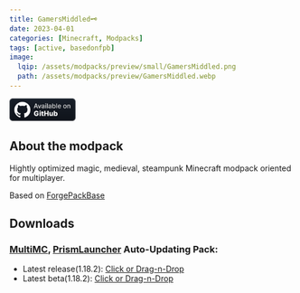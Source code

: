 ```yaml
---
title: GamersMiddled🗝️
date: 2023-04-01
categories: [Minecraft, Modpacks]
tags: [active, basedonfpb]
image:
  lqip: /assets/modpacks/preview/small/GamersMiddled.png
  path: /assets/modpacks/preview/GamersMiddled.webp
---
```

<a href="https://github.com/Den4enko/GamersMiddled"><img alt="SourceCode" height="40" src="/assets/badges/github_vector.svg"></a>
## About the modpack
Hightly optimized magic, medieval, steampunk Minecraft modpack oriented for multiplayer.

Based on [ForgePackBase](/posts/ForgePackBase)

## Downloads
### [MultiMC](https://multimc.org/), [PrismLauncher](https://prismlauncher.org/) Auto-Updating Pack:
- Latest release(1.18.2): [Click or Drag-n-Drop](/GamersMiddled/GamersMiddled.zip)
- Latest beta(1.18.2): [Click or Drag-n-Drop](/GamersMiddled/GamersMiddled-Beta.zip)
